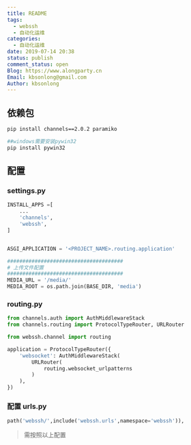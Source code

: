```yaml
---
title: README
tags:
  - webssh
  - 自动化运维
categories:
  - 自动化运维
date: 2019-07-14 20:38
status: publish
comment_status: open
Blog: https://www.alongparty.cn
Email: kbsonlong@gmail.com
Author: kbsonlong
---
```


## 依赖包
```bash
pip install channels==2.0.2 paramiko

##windows需要安装pywin32
pip install pywin32

```

## 配置
### settings.py
```python
INSTALL_APPS =[
    ...
    'channels',
    'webssh',
]


ASGI_APPLICATION = '<PROJECT_NAME>.routing.application'

######################################
# 上传文件配置
######################################
MEDIA_URL = '/media/'
MEDIA_ROOT = os.path.join(BASE_DIR, 'media')

```

### routing.py
```python
from channels.auth import AuthMiddlewareStack
from channels.routing import ProtocolTypeRouter, URLRouter

from webssh.channel import routing

application = ProtocolTypeRouter({
    'websocket': AuthMiddlewareStack(
        URLRouter(
            routing.websocket_urlpatterns
        )
    ),
})
```

### 配置 urls.py
```python
path('webssh/',include('webssh.urls',namespace='webssh')),
```
> 需按照以上配置
